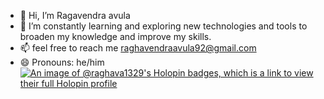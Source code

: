 - 👋 Hi, I’m Ragavendra avula
- 🌱 I’m constantly learning and exploring new technologies and tools to broaden my knowledge and improve my skills.
- 📫 feel free to reach me raghavendraavula92@gmail.com
- 😄 Pronouns: he/him
[![An image of @raghava1329's Holopin badges, which is a link to view their full Holopin profile](https://holopin.me/raghava1329)](https://holopin.io/@raghava1329)
<!---
Raghava1329/Raghava1329 is a ✨ special ✨ repository because its `README.md` (this file) appears on your GitHub profile.
You can click the Preview link to take a look at your changes.
--->
